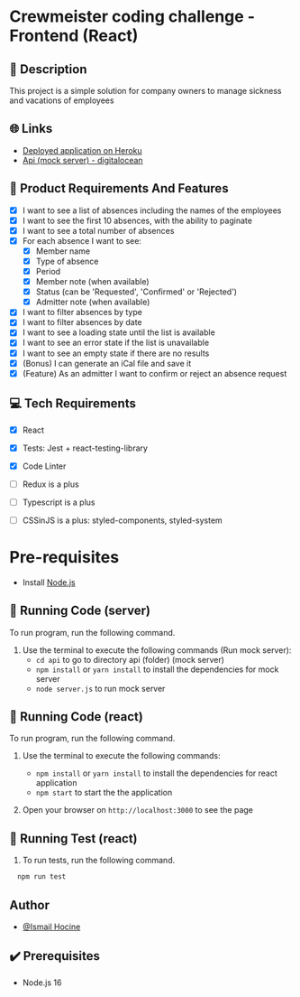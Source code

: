 # Crewmeister coding challenge - Frontend (React)

## 📜 Description

This project is a simple solution for company owners to manage sickness and vacations of employees

## 🌐 Links

* [Deployed application on Heroku](https://stormy-earth-85572.herokuapp.com/)
* [Api (mock server) - digitalocean](https://api.ismailhocine.com/api/v1/absences)

## 🎯 Product Requirements And Features

- [x] I want to see a list of absences including the names of the employees
- [x] I want to see the first 10 absences, with the ability to paginate
- [x] I want to see a total number of absences
- [x] For each absence I want to see:
    - [x] Member name
    - [x] Type of absence
    - [x] Period
    - [x] Member note (when available)
    - [x] Status (can be 'Requested', 'Confirmed' or 'Rejected')
    - [x] Admitter note (when available)
- [x] I want to filter absences by type
- [x] I want to filter absences by date
- [x] I want to see a loading state until the list is available
- [x] I want to see an error state if the list is unavailable
- [x] I want to see an empty state if there are no results
- [x] (Bonus) I can generate an iCal file and save it  
- [x] (Feature) As an admitter I want to confirm or reject an absence request

## 💻 Tech Requirements

- [x] React
- [x] Tests: Jest + react-testing-library
- [x] Code Linter
- [ ] Redux is a plus
- [ ] Typescript is a plus
- [ ] CSSinJS is a plus: styled-components, styled-system


 

# Pre-requisites 
- Install [Node.js](https://nodejs.org/en/)

## 🔨 Running Code (server)

To run program, run the following command. 

1. Use the terminal to execute the following commands (Run mock server):
    - `cd api` to go to directory api (folder) (mock server)
    - `npm install` or `yarn install` to install the dependencies for mock server
    - `node server.js` to run mock server


## 🔨 Running Code (react)

To run program, run the following command. 
 
1. Use the terminal to execute the following commands:
    - `npm install` or `yarn install` to install the dependencies for react application
    - `npm start` to start the the application

1. Open your browser on `http://localhost:3000` to see the page
## 🔨 Running Test (react)
1. To run tests, run the following command.

```bash
  npm run test
```

## Author

- [@Ismail Hocine](https://github.com/hocineismail)

## ✔️ Prerequisites

* Node.js 16